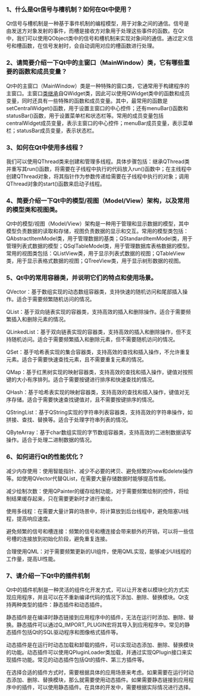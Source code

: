 ### 1、什么是Qt信号与槽机制？如何在Qt中使用？

Qt信号与槽机制是一种基于事件机制的编程模型，用于对象之间的通信。信号是由发送方对象发射的事件，而槽是接收方对象用于处理这些事件的函数。在Qt中，我们可以使用QObject类中的信号和槽机制来实现对象间的通信。通过定义信号和槽函数，在信号发射时，会自动调用对应的槽函数进行处理。

### 2、请简要介绍一下Qt中的主窗口（MainWindow）类，它有哪些重要的函数和成员变量？

Qt中的主窗口（MainWindow）类是一种特殊的窗口类，它通常用于构建程序的主窗口。主窗口[类继承](https://so.csdn.net/so/search?q=%E7%B1%BB%E7%BB%A7%E6%89%BF&spm=1001.2101.3001.7020)自QWidget类，因此可以使用QWidget类中的函数和成员变量，同时还具有一些特殊的函数和成员变量。其中，最常用的函数是setCentralWidget()函数，用于设置主窗口的中心控件；还有menuBar()函数和statusBar()函数，用于设置菜单栏和状态栏等。常用的成员变量包括centralWidget成员变量，表示主窗口的中心控件；menuBar成员变量，表示菜单栏；statusBar成员变量，表示状态栏。

### 3、如何在Qt中使用多线程？

我们可以使用QThread类来创建和管理多线程。具体步骤包括：继承QThread类并重写其run()函数，将需要在子线程中执行的代码放入run()函数中；在主线程中创建QThread对象，将其指针作为参数传递给需要在子线程中执行的对象；调用QThread对象的start()函数来启动子线程。

### 4、简要介绍一下Qt中的模型/视图（Model/View）架构，以及常用的模型类和视图类。

Qt中的模型/视图（Model/View）架构是一种用于管理和显示数据的模型，其中模型负责数据的读取和存储，视图负责数据的显示和交互。常用的模型类包括：QAbstractItemModel类，用于管理数据的基类；QStandardItemModel类，用于管理列表式数据的模型；QSqlTableModel类，用于管理数据库表格数据的模型。常用的视图类包括：QListView类，用于显示列表式数据的视图；QTableView类，用于显示表格式数据的视图；QTreeView类，用于显示树形数据的视图。

### 5、Qt中的常用容器类，并说明它们的特点和使用场景。

QVector：基于数组实现的动态数组容器类，支持快速的随机访问和尾部插入操作。适合于需要频繁随机访问的情况。

QList：基于双向链表实现的容器类，支持高效的插入和删除操作。适合于需要频繁插入和删除元素的情况。

QLinkedList：基于双向链表实现的容器类，支持高效的插入和删除操作，但不支持随机访问。适合于需要频繁插入和删除元素，但不需要随机访问的情况。

QSet：基于哈希表实现的集合容器类，支持高效的查找和插入操作，不允许重复元素。适合于需要快速查找元素，且不需要重复元素的情况。

QMap：基于红黑树实现的映射容器类，支持高效的查找和插入操作，键值对按照键的大小有序排列。适合于需要按键进行排序和快速查找的情况。

QHash：基于哈希表实现的映射容器类，支持高效的查找和插入操作，键值对无序存储。适合于需要快速查找键值对，且不需要按键排序的情况。

QStringList：基于QString实现的字符串列表容器类，支持高效的字符串操作，如拼接、查找、替换等。适合于处理字符串列表的情况。

QByteArray：基于char数组实现的字节数组容器类，支持高效的二进制数据读写操作。适合于处理二进制数据的情况。

### 6、如何进行Qt的性能优化？

减少内存使用：使用智能指针、减少不必要的拷贝、避免频繁的new和delete操作等。如使用QVector代替QList，在需要大量存储数据时能够提高性能。

减少绘制次数：使用QPainter的缓存绘制功能，对于需要频繁绘制的控件，将绘制结果缓存起来，只在需要更新时才进行重绘。

使用多线程：在需要大量计算的场景中，将计算放到后台线程中，避免阻塞UI线程，提高响应速度。

避免频繁的信号和槽连接：频繁的信号和槽连接会带来额外的开销，可以将一些信号槽的连接放到初始化阶段，避免重复连接。

合理使用QML：对于需要频繁更新的UI组件，使用QML实现，能够减少UI线程的工作量，提高UI性能。

### 7、请介绍一下Qt中的插件机制

Qt中的插件机制是一种灵活的组件化开发方式，可以让开发者以模块化的方式实现应用程序，并且可以在不重新编译代码的情况下添加、删除、替换模块。Qt支持两种类型的插件：静态插件和动态插件。

静态插件是在编译时静态链接到应用程序中的插件，无法在运行时添加、删除、替换。静态插件可以通过Q\_IMPORT\_PLUGIN宏将其导入到应用程序中。常见的静态插件包括Qt的SQL驱动程序和图像格式插件等。

动态插件是在运行时动态加载和卸载的插件，可以实现动态添加、删除、替换模块的功能。动态插件可以使用QPluginLoader类加载，并通过实现QPlugin接口来实现插件功能。常见的动态插件包括Qt的插件、第三方插件等。

在选择合适的插件方式时，需要根据具体的应用场景来考虑。如果需要在运行时动态添加、删除、替换模块，那么就需要使用动态插件。如果需要静态链接到应用程序中的插件，可以使用静态插件。在具体的开发中，需要根据实际情况进行选择。
